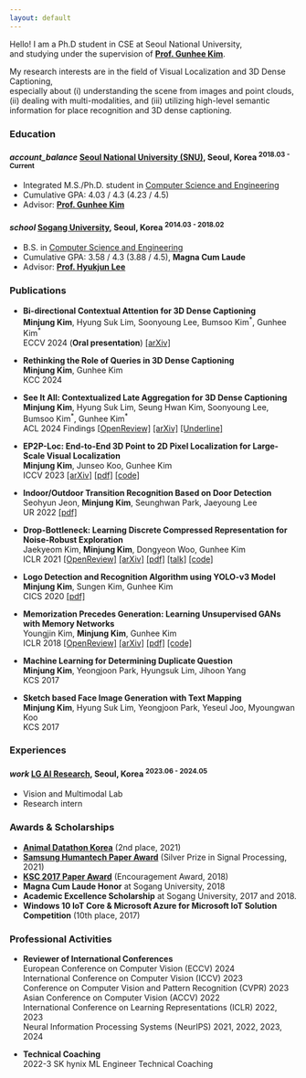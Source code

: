 ```yaml
---
layout: default
---
```


Hello!
I am a Ph.D student in CSE at Seoul National University, <br/>
and studying under the supervision of **[Prof. Gunhee Kim](https://vision.snu.ac.kr/gunhee/)**.

My research interests are in the field of Visual Localization and 3D Dense Captioning, <br/>
especially about
(i) understanding the scene from images and point clouds,
(ii) dealing with multi-modalities,
and (iii) utilizing high-level semantic information for place recognition and 3D dense captioning.



### Education

<h4 class="education">
  <i class="material-icons md-18">account_balance</i>
  <a href="http://en.snu.ac.kr/">Seoul National University (SNU)</a>, Seoul, Korea
  <sup>2018.03 - Current</sup>
</h4>

- Integrated M.S./Ph.D. student in [Computer Science and Engineering]
- Cumulative GPA: 4.03 / 4.3 (4.23 / 4.5)
- Advisor: **[Prof. Gunhee Kim](https://vision.snu.ac.kr/gunhee/)**

[Computer Science and Engineering]: https://cse.snu.ac.kr/en

<h4 class="education">
  <i class="material-icons md-18">school</i>
  <a href="https://wwwe.sogang.ac.kr/wwwe/index_new.html">Sogang University</a>, Seoul, Korea
  <sup>2014.03 - 2018.02</sup>
</h4>

- B.S. in [Computer Science and Engineering]
- Cumulative GPA: 3.58 / 4.3 (3.88 / 4.5), **Magna Cum Laude**
- Advisor: **[Prof. Hyukjun Lee](http://ecl.sogang.ac.kr)**

[Computer Science and Engineering]: https://ecs.sogang.ac.kr/ecs/index_new.html



### Publications

- **Bi-directional Contextual Attention for 3D Dense Captioning** <br/>
**Minjung Kim**, Hyung Suk Lim, Soonyoung Lee, Bumsoo Kim<sup>\*</sup>, Gunhee Kim<sup>\*</sup> <br/>
ECCV 2024 (**Oral presentation**)
<a class="code" href="https://arxiv.org/abs/2408.06662">[arXiv]</a>

- **Rethinking the Role of Queries in 3D Dense Captioning** <br/>
**Minjung Kim**, Gunhee Kim <br/>
KCC 2024

- **See It All: Contextualized Late Aggregation for 3D Dense Captioning** <br/>
**Minjung Kim**, Hyung Suk Lim, Seung Hwan Kim, Soonyoung Lee, <br/>
Bumsoo Kim<sup>\*</sup>, Gunhee Kim<sup>\*</sup> <br/>
ACL 2024 Findings
<a class="code" href="https://openreview.net/forum?id=NVhRn_B29i">[OpenReview]</a>
<a class="code" href="https://arxiv.org/abs/2408.07648">[arXiv]</a>
<a class="code" href="https://underline.io/events/466/posters/18354/poster/102446-see-it-all-contextualized-late-aggregation-for-3d-dense-captioning?tab=Video">[Underline]</a>

- **EP2P-Loc: End-to-End 3D Point to 2D Pixel Localization for Large-Scale Visual Localization** <br/>
**Minjung Kim**, Junseo Koo, Gunhee Kim <br/>
ICCV 2023
<a class="code" href="http://arxiv.org/abs/2309.07471">[arXiv]</a>
<a class="code" href="https://openaccess.thecvf.com/content/ICCV2023/papers/Kim_EP2P-Loc_End-to-End_3D_Point_to_2D_Pixel_Localization_for_Large-Scale_ICCV_2023_paper.pdf">[pdf]</a>
<a class="code" href="https://github.com/minnjung/EP2P-Loc">[code]</a>

- **Indoor/Outdoor Transition Recognition Based on Door Detection** <br/>
Seohyun Jeon, **Minjung Kim**, Seunghwan Park, Jaeyoung Lee <br/>
UR 2022
<a class="code" href="https://ieeexplore.ieee.org/abstract/document/9826236">[pdf]</a>

- **Drop-Bottleneck: Learning Discrete Compressed Representation for Noise-Robust Exploration** <br/>
Jaekyeom Kim, **Minjung Kim**, Dongyeon Woo, Gunhee Kim <br/>
ICLR 2021
<a class="code" href="https://openreview.net/forum?id=1rxHOBjeDUW">[OpenReview]</a>
<a class="code" href="https://arxiv.org/abs/2103.12300">[arXiv]</a>
<a class="code" href="https://openreview.net/pdf?id=1rxHOBjeDUW">[pdf]</a>
<a class="code" href="https://iclr.cc/virtual/2021/poster/3127">[talk]</a>
<a class="code" href="https://github.com/jaekyeom/drop-bottleneck">[code]</a>

- **Logo Detection and Recognition Algorithm using YOLO-v3 Model** <br/>
**Minjung Kim**, Sungen Kim, Gunhee Kim <br/>
CICS 2020
<a class="code" href="https://www.dbpia.co.kr/journal/articleDetail?nodeId=NODE10492565">[pdf]</a>

- **Memorization Precedes Generation: Learning Unsupervised GANs with Memory Networks** <br/>
Youngjin Kim, **Minjung Kim**, Gunhee Kim <br/>
ICLR 2018
<a class="code" href="https://openreview.net/forum?id=rkO3uTkAZ">[OpenReview]</a>
<a class="code" href="https://arxiv.org/abs/1803.01500">[arXiv]</a>
<a class="code" href="https://openreview.net/pdf?id=rkO3uTkAZ">[pdf]</a>
<a class="code" href="https://github.com/whyjay/memoryGAN">[code]</a>

- **Machine Learning for Determining Duplicate Question** <br/>
**Minjung Kim**, Yeongjoon Park, Hyungsuk Lim, Jihoon Yang <br/>
KCS 2017

- **Sketch based Face Image Generation with Text Mapping** <br/>
**Minjung Kim**, Hyung Suk Lim, Yeongjoon Park, Yeseul Joo, Myoungwan Koo <br/>
KCS 2017



### Experiences

<h4 class="experiences">
  <i class="material-icons md-18">work</i>
  <a href="https://www.lgresearch.ai/ourwork/research?tab=PG">LG AI Research</a>, Seoul, Korea
  <sup> 2023.06 - 2024.05 </sup>
</h4>

- Vision and Multimodal Lab
- Research intern



### Awards & Scholarships

- [**Animal Datathon Korea**](https://blog.naver.com/aidkr/222518300737) (2nd place, 2021)
- [**Samsung Humantech Paper Award**](https://humantech.samsung.com/saitext/intro.do) (Silver Prize in Signal Processing, 2021)
- [**KSC 2017 Paper Award**](http://www.kiise.or.kr/conference/board/boardview.do?CC=KSC&CS=2017&PARENT_ID=011400&NUM=104) (Encouragement Award, 2018)
- **Magna Cum Laude Honor** at Sogang University, 2018
- **Academic Excellence Scholarship** at Sogang University, 2017 and 2018.
- **Windows 10 IoT Core & Microsoft Azure for Microsoft IoT Solution Competition** (10th place, 2017)


<!--
### Development Projects

- **DeepGuider** <sup>2019.02 - 2023.04</sup> <a class="code" href="https://github.com/deepguider/DeepGuider">[code]</a> <br/>
The DeepGuider Project is a national government-funded research project focused on developing a navigation guidance system for robots to navigate urban environments without pre-mapping.
I contribute to finding clues to locate autonomous robots by detecting and recognizing points of interests (POIs) in images of a scene, including text, landmarks, and doors for indoor-outdoor transition, while also developing robust training methods for environmental changes.

- **PRIDE: 3D Place Recognition In Dynamic Environment** <sup>2022.03 - Current</sup> <a class="code" href="https://github.com/minnjung/PRIDE">[code]</a> <br/>
This work proposes a new dataset called PRIDE, which includes dynamic objects such as cars and pedestrians, for 3D place recognition in dynamic environments that are more realistic and challenging than current benchmark datasets.
The proposed PRIDE-Net architecture with a new loss function focuses on extracting discriminative global descriptors and capturing global context using spatial information, while being robust to dynamic environments.
Experiments on the PRIDE dataset and existing benchmarks show that our proposed method outperforms previous methods and that each proposed module effectively improves performance.
The code will be released after acceptance.

- **FCAT: Fully Convolutional Network with Self-Attention for Point Cloud based Place Recognition** <sup>2020.12 - 2022.02</sup> <a class="code" href="https://github.com/minnjung/FCAT">[code]</a> <br/>
We construct a novel network named FCAT (Fully Convolutional network with a self-ATtention unit) that can generate a discriminative and context-aware global descriptor for place recognition from the 3D point cloud.
It features with a novel sparse fully convolutional network architecture with sparse tensors for extracting informative local geometric features computed in a single pass.
It also involves a self-attention module for 3D point cloud to encode local context information between local descriptors.
The code will be released after acceptance.

- **Bayesian Deep Learning course** <sup>2018.02 - 2018.07</sup> <a class="code" href="https://www.edwith.org/bayesiandeeplearning">[lecture]</a> <br/>
To understand deep learning papers, we explain the basic concepts of probability and Bayesian, and introduce papers related to Bayesian neural networks.
This lecture can be taken through [edwith](https://www.edwith.org/) of Naver Connect.

- **Sketch based Face Image Generation with Text Mapping** <sup>2017.09 - 2018.02</sup> <a class="code" href="https://github.com/hyungsuklim/metamon">[code]</a> <br/>
A typical sketch might have been uncomfortable when a person or program was used to map a person's features in detail.
This process is limited not only because it is very complex and requires technicians, but also because it creates a feeling of incompatibility with real people.
This program, named Metamon, makes a picture of a person's face by entering the image of the border sketch of the person's face and the text information that shows the characteristics of the face.

- **Arduino & Raspberry Pi & Internet of Things (IoT) Tutorial** <sup>2016.12 - 2017.03</sup> <a class="code" href="http://makewith.co/page/user/1152/profile">[project]</a> <br/>
I create tutorial pages with Youtube videos and code for beginners in Arduino kit and Raspberry Pi development.
I introduce the concept of the Internet of Things (IoT) and work on a mini-project using [ThingSpeak](https://thingspeak.com/).

- **Sogang Navigation and Introduction (SNI)** <sup>2015.03 - 2015.07</sup> <a class="code" href="https://github.com/hyungsuklim/SGCS-Assignment/tree/master/2015/Data-Structure_2015/Project">[code]</a> <br/>
We develop a navigation system that introduces the internal facilities of each building and displays the shortest route and time from building to building using the Floyd-Washall algorithm.
To build data for the development, we measured the time taken by walking directly on each path.

-->


### Professional Activities

- **Reviewer of International Conferences** <br/>
European Conference on Computer Vision (ECCV) 2024 <br/>
International Conference on Computer Vision (ICCV) 2023 <br/>
Conference on Computer Vision and Pattern Recognition (CVPR) 2023 <br/>
Asian Conference on Computer Vision (ACCV) 2022 <br/>
International Conference on Learning Representations (ICLR) 2022, 2023 <br/>
Neural Information Processing Systems (NeurIPS) 2021, 2022, 2023, 2024 <br/>

- **Technical Coaching** <br/>
2022-3 SK hynix ML Engineer Technical Coaching

